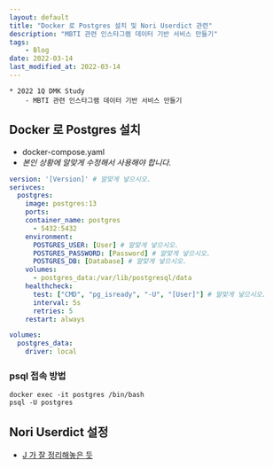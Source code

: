 ```yaml
---
layout: default
title: "Docker 로 Postgres 설치 및 Nori Userdict 관련"
description: "MBTI 관련 인스타그램 데이터 기반 서비스 만들기"
tags:
    - Blog
date: 2022-03-14
last_modified_at: 2022-03-14
---
```

```
* 2022 1Q DMK Study
    - MBTI 관련 인스타그램 데이터 기반 서비스 만들기
```
## Docker 로 Postgres 설치
- docker-compose.yaml
- _본인 상황에 알맞게 수정해서 사용해야 합니다._
```yaml
version: '[Version]' # 알맞게 넣으시오.
serivces:
  postgres:
    image: postgres:13
    ports:
    container_name: postgres
      - 5432:5432
    environment:
      POSTGRES_USER: [User] # 알맞게 넣으시오.
      POSTGRES_PASSWORD: [Password] # 알맞게 넣으시오.
      POSTGRES_DB: [Database] # 알맞게 넣으시오.
    volumes:
      - postgres_data:/var/lib/postgresql/data
    healthcheck:
      test: ["CMD", "pg_isready", "-U", "[User]"] # 알맞게 넣으시오.
      interval: 5s
      retries: 5
    restart: always

volumes:
  postgres_data:
    driver: local
```

### psql 접속 방법
```commandline
docker exec -it postgres /bin/bash
psql -U postgres
```

## Nori Userdict 설정
- [J 가 잘 정리해놓은 듯](https://jongwho.tistory.com/5)
